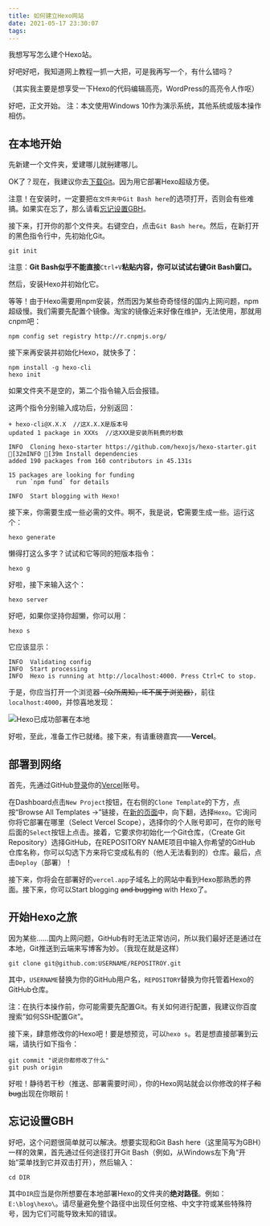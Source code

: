 ```yaml
---
title: 如何建立Hexo网站
date: 2021-05-17 23:30:07
tags:
---
```


我想写写怎么建个Hexo站。

好吧好吧，我知道网上教程一抓一大把，可是我再写一个，有什么错吗？

（其实我主要是想享受一下Hexo的代码编辑高亮，WordPress的高亮令人作呕）

<!-- more -->

好吧，正文开始。
注：本文使用Windows 10作为演示系统，其他系统或版本操作相仿。

## 在本地开始

先新建一个文件夹，爱建哪儿就~~别~~建哪儿。

OK了？现在，我建议你去[下载Git](http://git-scm.com/downloads)。因为用它部署Hexo超级方便。

注意！在安装时，一定要把```在文件夹中Git Bash here```的选项打开，否则会有些难搞。如果实在忘了，那么请看[忘记设置GBH](#忘记设置GBH)。

接下来，打开你的那个文件夹。右键空白，点击```Git Bash here```。然后，在新打开的黑色指令行中，先初始化Git。

```
git init
```

注意：<strong>Git Bash似乎不能直接</strong>```Ctrl+V```<strong>粘贴内容，你可以试试右键Git Bash窗口。</strong>

然后，安装Hexo并初始化它。

等等！由于Hexo需要用npm安装，然而因为某些奇奇怪怪的国内上网问题，npm超级慢。我们需要先配置个镜像。淘宝的镜像近来好像在维护，无法使用，那就用cnpm吧：

```
npm config set registry http://r.cnpmjs.org/
```

接下来再安装并初始化Hexo，就快多了：

```
npm install -g hexo-cli
hexo init
```
<p class="note note-warning">
如果文件夹不是空的，第二个指令输入后会报错。</p>

这两个指令分别输入成功后，分别返回：

```
+ hexo-cli@X.X.X  //这X.X.X是版本号
updated 1 package in XXXs  //这XXX是安装所耗费的秒数
```

```
INFO  Cloning hexo-starter https://github.com/hexojs/hexo-starter.git
[32mINFO [39m Install dependencies
added 190 packages from 160 contributors in 45.131s

15 packages are looking for funding
  run `npm fund` for details

INFO  Start blogging with Hexo!
```
接下来，你需要生成一些必需的文件。啊不，我是说，**它**需要生成一些。运行这个：

```hexo
hexo generate
```

懒得打这么多字？试试和它等同的短版本指令：

```hexo
hexo g
```

好啦，接下来输入这个：

```hexo
hexo server
```

好吧，如果你坚持你超懒，你可以用：

```hexo
hexo s
```

它应该显示：

```
INFO  Validating config
INFO  Start processing
INFO  Hexo is running at http://localhost:4000. Press Ctrl+C to stop.
```

于是，你应当打开一个浏览器~~（众所周知，IE不属于浏览器）~~，前往```localhost:4000```，并惊喜地发现：

![Hexo已成功部署在本地](/img/hexo-demo.png)

好啦，至此，准备工作已就绪。接下来，有请重磅嘉宾——**Vercel**。

## 部署到网络

首先，先通过GitHub[登录](https://vercel.com/login)你的[Vercel](https://vercel.com/)账号。

在Dashboard点击```New Project```按钮，在右侧的```Clone Template```的下方，点按“Browse All Templates →”链接，在[新的页面](https://vercel.com/new/templates)中，向下翻，选择```Hexo```。它询问你将它部署在哪里（Select Vercel Scope），选择你的个人账号即可，在你的账号后面的```Select```按钮上点击。接着，它要求你初始化一个Git仓库，（Create Git Repository）选择GitHub，在REPOSITORY NAME项目中输入你希望的GitHub仓库名称，你可以勾选下方来将它变成私有的（他人无法看到的）仓库。最后，点击```Deploy```（部署）！

接下来，你将会在部署好的```vercel.app```子域名上的网站中看到Hexo那熟悉的界面。接下来，你可以Start blogging ~~and bugging~~ with Hexo了。

## 开始Hexo之旅

因为某些……国内上网问题，GitHub有时无法正常访问，所以我们最好还是通过在本地，Git推送到云端来写博客为妙。（我现在就是这样）

```git
git clone git@github.com:USERNAME/REPOSITROY.git
```

其中，```USERNAME```替换为你的GitHub用户名，```REPOSITORY```替换为你托管着Hexo的GitHub仓库。

<p class="note note-warning">
注：在执行本操作前，你可能需要先配置Git。有关如何进行配置，我建议你百度搜索“如何SSH配置Git”。</p>

接下来，肆意修改你的Hexo吧！要是想预览，可以```hexo s```。若是想直接部署到云端，请执行如下指令：

```git
git commit "说说你都修改了什么"
git push origin
```

好啦！静待若干秒（推送、部署需要时间），你的Hexo网站就会以你修改的样子~~和bug~~出现在你眼前！

## 忘记设置GBH

好吧，这个问题很简单就可以解决。想要实现和Git Bash here（这里简写为GBH）一样的效果，首先通过任何途径打开Git Bash（例如，从Windows左下角“开始”菜单找到它并双击打开），然后输入：

```git
cd DIR
```

其中```DIR```应当是你所想要在本地部署Hexo的文件夹的**绝对路径**。例如：```E:\blog\hexo\```。请尽量避免整个路径中出现任何空格、中文字符或某些特殊符号，因为它们可能导致未知的错误。
